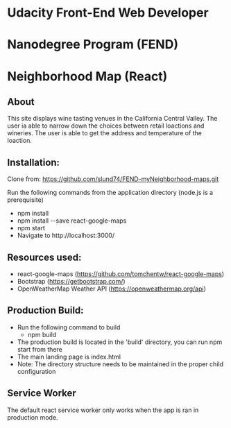 # Udacity Front-End Web Developer
# Nanodegree Program (FEND)

# Neighborhood Map (React)

## About
  This site displays wine tasting venues in the California Central Valley.  The user ia able to narrow down the choices between retail loactions and wineries.  The user is able to get the address and temperature of the loaction.

## Installation:

Clone from: https://github.com/slund74/FEND-myNeighborhood-maps.git

Run the following commands from the application directory (node.js is a prerequisite)
  - npm install
  - npm install --save react-google-maps
  - npm start
  - Navigate to http://localhost:3000/

## Resources used:
  - react-google-maps (https://github.com/tomchentw/react-google-maps)
  - Bootstrap (https://getbootstrap.com/)
  - OpenWeatherMap Weather API (https://openweathermap.org/api)

## Production Build:
  - Run the following command to build
    - npm build
  - The production build is located in the 'build' directory, you can run npm start from there
  - The main landing page is index.html
  - Note: The directory structure needs to be maintained in the proper child configuration

## Service Worker
  The default react service worker only works when the app is ran in production mode.